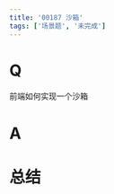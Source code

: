 ```yaml
---
title: '00187 沙箱'
tags: ['场景题', '未完成']
---
```


# Q

前端如何实现一个沙箱

# A



# 总结



<script>
  function func() {

  }
  
</script>